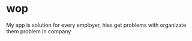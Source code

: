 # wop
My app is solution for every employer, hies get problems with organizate them problem in company
